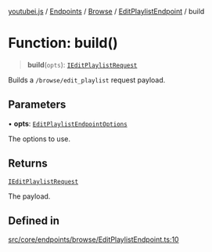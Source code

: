 [youtubei.js](../../../../../../../README.md) / [Endpoints](../../../../../README.md) / [Browse](../../../README.md) / [EditPlaylistEndpoint](../README.md) / build

# Function: build()

> **build**(`opts`): [`IEditPlaylistRequest`](../../../../../../Types/type-aliases/IEditPlaylistRequest.md)

Builds a `/browse/edit_playlist` request payload.

## Parameters

• **opts**: [`EditPlaylistEndpointOptions`](../../../../../../Types/type-aliases/EditPlaylistEndpointOptions.md)

The options to use.

## Returns

[`IEditPlaylistRequest`](../../../../../../Types/type-aliases/IEditPlaylistRequest.md)

The payload.

## Defined in

[src/core/endpoints/browse/EditPlaylistEndpoint.ts:10](https://github.com/LuanRT/YouTube.js/blob/eb21af33db708f0355f4fb15881f5d4fabc7b06c/src/core/endpoints/browse/EditPlaylistEndpoint.ts#L10)
